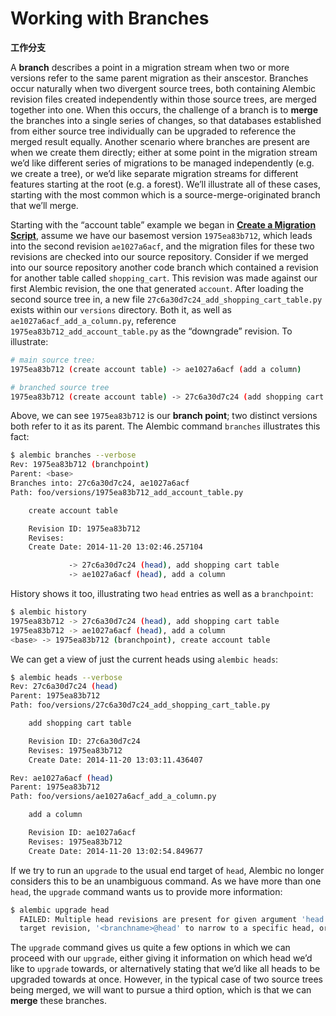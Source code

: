 # Working with Branches

**工作分支**

[Create a Migration Script]: ../en/tutorial.html#create-migration

A **branch** describes a point in a migration stream when two or more versions refer to the same parent migration as their anscestor. Branches occur naturally when two divergent source trees, both containing Alembic revision files created independently within those source trees, are merged together into one. When this occurs, the challenge of a branch is to **merge** the branches into a single series of changes, so that databases established from either source tree individually can be upgraded to reference the merged result equally. Another scenario where branches are present are when we create them directly; either at some point in the migration stream we’d like different series of migrations to be managed independently (e.g. we create a tree), or we’d like separate migration streams for different features starting at the root (e.g. a forest). We’ll illustrate all of these cases, starting with the most common which is a source-merge-originated branch that we’ll merge.

Starting with the “account table” example we began in **[Create a Migration Script]**, assume we have our basemost version `1975ea83b712`, which leads into the second revision `ae1027a6acf`, and the migration files for these two revisions are checked into our source repository. Consider if we merged into our source repository another code branch which contained a revision for another table called `shopping_cart`. This revision was made against our first Alembic revision, the one that generated `account`. After loading the second source tree in, a new file `27c6a30d7c24_add_shopping_cart_table.py` exists within our `versions` directory. Both it, as well as `ae1027a6acf_add_a_column.py`, reference `1975ea83b712_add_account_table.py` as the “downgrade” revision. To illustrate:

```bash
# main source tree:
1975ea83b712 (create account table) -> ae1027a6acf (add a column)

# branched source tree
1975ea83b712 (create account table) -> 27c6a30d7c24 (add shopping cart table)
```

Above, we can see `1975ea83b712` is our **branch point**; two distinct versions both refer to it as its parent. The Alembic command `branches` illustrates this fact:

```bash
$ alembic branches --verbose
Rev: 1975ea83b712 (branchpoint)
Parent: <base>
Branches into: 27c6a30d7c24, ae1027a6acf
Path: foo/versions/1975ea83b712_add_account_table.py

    create account table

    Revision ID: 1975ea83b712
    Revises:
    Create Date: 2014-11-20 13:02:46.257104

             -> 27c6a30d7c24 (head), add shopping cart table
             -> ae1027a6acf (head), add a column
```

History shows it too, illustrating two `head` entries as well as a `branchpoint`:

```bash
$ alembic history
1975ea83b712 -> 27c6a30d7c24 (head), add shopping cart table
1975ea83b712 -> ae1027a6acf (head), add a column
<base> -> 1975ea83b712 (branchpoint), create account table
```

We can get a view of just the current heads using `alembic heads`:

```bash
$ alembic heads --verbose
Rev: 27c6a30d7c24 (head)
Parent: 1975ea83b712
Path: foo/versions/27c6a30d7c24_add_shopping_cart_table.py

    add shopping cart table

    Revision ID: 27c6a30d7c24
    Revises: 1975ea83b712
    Create Date: 2014-11-20 13:03:11.436407

Rev: ae1027a6acf (head)
Parent: 1975ea83b712
Path: foo/versions/ae1027a6acf_add_a_column.py

    add a column

    Revision ID: ae1027a6acf
    Revises: 1975ea83b712
    Create Date: 2014-11-20 13:02:54.849677
```

If we try to run an `upgrade` to the usual end target of `head`, Alembic no longer considers this to be an unambiguous command. As we have more than one `head`, the `upgrade` command wants us to provide more information:

```bash
$ alembic upgrade head
  FAILED: Multiple head revisions are present for given argument 'head'; please specify a specific
  target revision, '<branchname>@head' to narrow to a specific head, or 'heads' for all heads
```

The `upgrade` command gives us quite a few options in which we can proceed with our `upgrade`, either giving it information on which head we’d like to `upgrade` towards, or alternatively stating that we’d like all heads to be upgraded towards at once. However, in the typical case of two source trees being merged, we will want to pursue a third option, which is that we can **merge** these branches.
